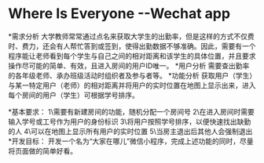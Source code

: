 # Where Is Everyone --Wechat app
*需求分析
  大学教师常常通过点名来获取大学生的出勤率，但是这样的方式不仅费时、费力，还会有人帮忙答到或签到，使得出勤数据不够准确。因此，需要有一个程序能让老师看到每个学生与自己之间的相对距离和该学生的具体位置，并且要求操作尽可能的简单、有效，且进入房间的用户ID唯一。
*用户分析
  需要查出勤率的各年级老师、承办班级活动时组织者及参与者等。
*功能分析
  获取用户（学生）与某一特定用户（老师）的相对距离并将用户的实时位置在地图上显示出来，进入每个房间的用户（学生）可根据学号排序。

*基本要求：
1\需要有新建房间的功能，随机分配一个房间号
2\在进入房间时需要输入学号或工号作为用户的身份标识
3\将用户按照学号排序，以便快速找出缺勤的人
4\可以在地图上显示所有用户的实时位置
5\当房主退出后其他人会强制退出
*开发目标：
开发一个名为“大家在哪儿”微信小程序，完成上述功能的同时，尽量将页面做的简单好看。
